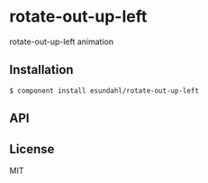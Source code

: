 
# rotate-out-up-left

  rotate-out-up-left animation

## Installation

    $ component install esundahl/rotate-out-up-left

## API

   

## License

  MIT

